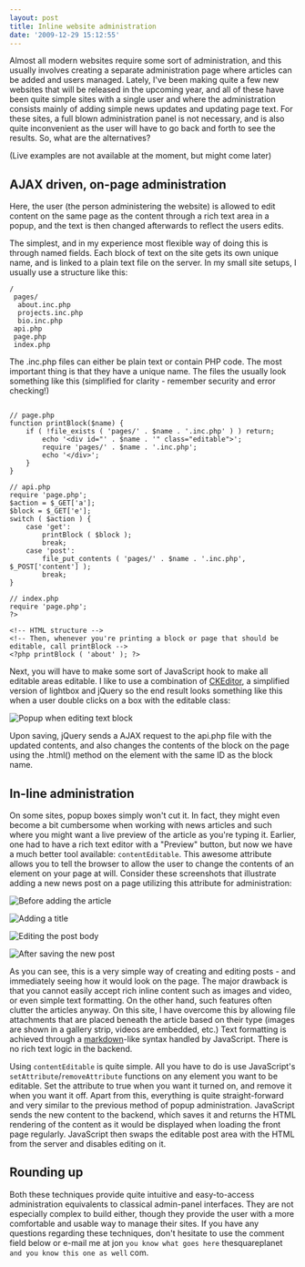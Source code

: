 ```yaml
---
layout: post
title: Inline website administration
date: '2009-12-29 15:12:55'
---
```


Almost all modern websites require some sort of administration, and this usually involves creating a separate administration page where articles can be added and users managed. Lately, I've been making quite a few new websites that will be released in the upcoming year, and all of these have been quite simple sites with a single user and where the administration consists mainly of adding simple news updates and updating page text. For these sites, a full blown administration panel is not necessary, and is also quite inconvenient as the user will have to go back and forth to see the results. So, what are the alternatives?

(Live examples are not available at the moment, but might come later)

## AJAX driven, on-page administration

Here, the user (the person administering the website) is allowed to edit content on the same page as the content through a rich text area in a popup, and the text is then changed afterwards to reflect the users edits.

The simplest, and in my experience most flexible way of doing this is through named fields. Each block of text on the site gets its own unique name, and is linked to a plain text file on the server. In my small site setups, I usually use a structure like this:

```
/
 pages/
  about.inc.php
  projects.inc.php
  bio.inc.php
 api.php
 page.php
 index.php
```

The .inc.php files can either be plain text or contain PHP code. The most important thing is that they have a unique name. The files the usually look something like this (simplified for clarity - remember security and error checking!)

```<?php

// page.php
function printBlock($name) {
    if ( !file_exists ( 'pages/' . $name . '.inc.php' ) ) return;
        echo '<div id="' . $name . '" class="editable">';
        require 'pages/' . $name . '.inc.php';
        echo '</div>';
    }
}

// api.php
require 'page.php';
$action = $_GET['a'];
$block = $_GET['e'];
switch ( $action ) {
    case 'get':
        printBlock ( $block );
        break;
    case 'post':
        file_put_contents ( 'pages/' . $name . '.inc.php', $_POST['content'] );
        break;
}

// index.php
require 'page.php';
?>
```
```
<!-- HTML structure -->
<!-- Then, whenever you're printing a block or page that should be editable, call printBlock -->
<?php printBlock ( 'about' ); ?>
```

Next, you will have to make some sort of JavaScript hook to make all editable areas editable. I like to use a combination of [CKEditor](http://ckeditor.com/), a simplified version of lightbox and jQuery so the end result looks something like this when a user double clicks on a box with the editable class:

![Popup when editing text block](/blog/content/images/2015/05/popup-on.jpg)

Upon saving, jQuery sends a AJAX request to the api.php file with the updated contents, and also changes the contents of the block on the page using the .html() method on the element with the same ID as the block name.

## In-line administration
On some sites, popup boxes simply won't cut it. In fact, they might even become a bit cumbersome when working with news articles and such where you might want a live preview of the article as you're typing it. Earlier, one had to have a rich text editor with a "Preview" button, but now we have a much better tool available: `contentEditable`. This awesome attribute allows you to tell the browser to allow the user to change the contents of an element on your page at will. Consider these screenshots that illustrate adding a new news post on a page utilizing this attribute for administration:

![Before adding the article](/blog/content/images/2015/05/inline-pre.jpg)

![Adding a title](/blog/content/images/2015/05/inline-title.jpg)

![Editing the post body](/blog/content/images/2015/05/inline-body1.jpg)

![After saving the new post](/blog/content/images/2015/05/inline-post.jpg)

As you can see, this is a very simple way of creating and editing posts - and immediately seeing how it would look on the page. The major drawback is that you cannot easily accept rich inline content such as images and video, or even simple text formatting. On the other hand, such features often clutter the articles anyway. On this site, I have overcome this by allowing file attachments that are placed beneath the article based on their type (images are shown in a gallery strip, videos are embedded, etc.) Text formatting is achieved through a [markdown](http://daringfireball.net/projects/markdown/)-like syntax handled by JavaScript. There is no rich text logic in the backend.

Using `contentEditable` is quite simple. All you have to do is use JavaScript's `setAttribute`/`removeAttribute` functions on any element you want to be editable. Set the attribute to true when you want it turned on, and remove it when you want it off. Apart from this, everything is quite straight-forward and very similar to the previous method of popup administration. JavaScript sends the new content to the backend, which saves it and returns the HTML rendering of the content as it would be displayed when loading the front page regularly. JavaScript then swaps the editable post area with the HTML from the server and disables editing on it.

## Rounding up
Both these techniques provide quite intuitive and easy-to-access administration equivalents to classical admin-panel interfaces. They are not especially complex to build either, though they provide the user with a more comfortable and usable way to manage their sites. If you have any questions regarding these techniques, don't hesitate to use the comment field below or e-mail me at jon `you know what goes here` thesquareplanet `and you know this one as well` com.